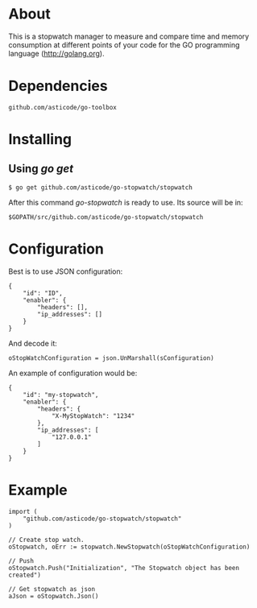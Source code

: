 # About

This is a stopwatch manager to measure and compare time and memory consumption at different points of your code for 
the GO programming language (http://golang.org).

# Dependencies

    github.com/asticode/go-toolbox

# Installing

## Using *go get*

    $ go get github.com/asticode/go-stopwatch/stopwatch
    
After this command *go-stopwatch* is ready to use. Its source will be in:

    $GOPATH/src/github.com/asticode/go-stopwatch/stopwatch
    
# Configuration

Best is to use JSON configuration:

    {
        "id": "ID",
        "enabler": {
            "headers": [],
            "ip_addresses": []
        }
    }
    
And decode it:

    oStopWatchConfiguration = json.UnMarshall(sConfiguration)
    
An example of configuration would be:

    {
        "id": "my-stopwatch",
        "enabler": {
            "headers": {
                "X-MyStopWatch": "1234"
            },
            "ip_addresses": [
                "127.0.0.1"
            ]
        }
    }
    
# Example

    import (
        "github.com/asticode/go-stopwatch/stopwatch"
    )

    // Create stop watch.
    oStopwatch, oErr := stopwatch.NewStopwatch(oStopWatchConfiguration)
    
    // Push
    oStopwatch.Push("Initialization", "The Stopwatch object has been created")
    
    // Get stopwatch as json
    aJson = oStopwatch.Json()
    